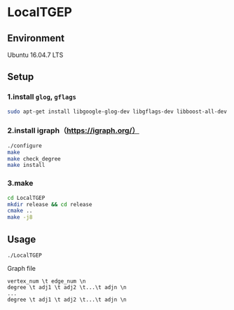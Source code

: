 # LocalTGEP 

## Environment
Ubuntu 16.04.7 LTS

## Setup

### 1.install `glog`, `gflags`

```sh
sudo apt-get install libgoogle-glog-dev libgflags-dev libboost-all-dev
```

### 2.install igraph（https://igraph.org/）

```sh
./configure
make
make check_degree
make install
```

### 3.make

```sh
cd LocalTGEP
mkdir release && cd release
cmake ..
make -j8
```

## Usage

```shell
./LocalTGEP
```

Graph file

```shell
vertex_num \t edge_num \n
degree \t adj1 \t adj2 \t...\t adjn \n
...
degree \t adj1 \t adj2 \t...\t adjn \n
```